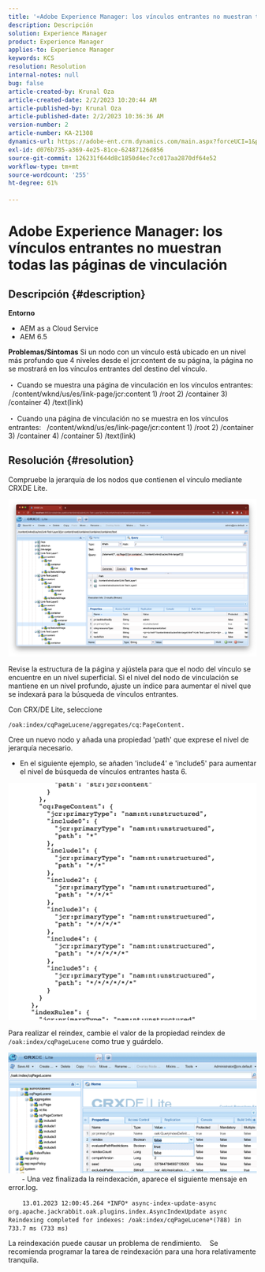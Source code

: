 ```yaml
---
title: '«Adobe Experience Manager: los vínculos entrantes no muestran todas las páginas de vinculación»'
description: Descripción
solution: Experience Manager
product: Experience Manager
applies-to: Experience Manager
keywords: KCS
resolution: Resolution
internal-notes: null
bug: false
article-created-by: Krunal Oza
article-created-date: 2/2/2023 10:20:44 AM
article-published-by: Krunal Oza
article-published-date: 2/2/2023 10:36:36 AM
version-number: 2
article-number: KA-21308
dynamics-url: https://adobe-ent.crm.dynamics.com/main.aspx?forceUCI=1&pagetype=entityrecord&etn=knowledgearticle&id=8bd6223a-e3a2-ed11-aad1-6045bd006149
exl-id: d076b735-a369-4e25-81ce-62487126d856
source-git-commit: 126231f644d8c1850d4ec7cc017aa2870df64e52
workflow-type: tm+mt
source-wordcount: '255'
ht-degree: 61%

---
```


# Adobe Experience Manager: los vínculos entrantes no muestran todas las páginas de vinculación

## Descripción {#description}

<b>Entorno</b>
- AEM as a Cloud Service
- AEM 6.5



<b>Problemas/Síntomas</b>
Si un nodo con un vínculo está ubicado en un nivel más profundo que 4 niveles desde el jcr:content de su página, la página no se mostrará en los vínculos entrantes del destino del vínculo.

・ Cuando se muestra una página de vinculación en los vínculos entrantes:   /content/wknd/us/es/link-page/jcr:content 1) /root 2) /container 3) /container 4) /text(link)

・ Cuando una página de vinculación no se muestra en los vínculos entrantes:   /content/wknd/us/es/link-page/jcr:content 1) /root 2) /container 3) /container 4) /container 5) /text(link)


## Resolución {#resolution}


Compruebe la jerarquía de los nodos que contienen el vínculo mediante CRXDE Lite.

![](assets/667a70ba-a39b-ed11-aad1-6045bd0065b6.png)

Revise la estructura de la página y ajústela para que el nodo del vínculo se encuentre en un nivel superficial.
Si el nivel del nodo de vinculación se mantiene en un nivel profundo, ajuste un índice para aumentar el nivel que se indexará para la búsqueda de vínculos entrantes.

Con CRX/DE Lite, seleccione


```
/oak:index/cqPageLucene/aggregates/cq:PageContent.
```

Cree un nuevo nodo y añada una propiedad &#39;path&#39; que exprese el nivel de jerarquía necesario.
- En el siguiente ejemplo, se añaden &#39;include4&#39; e &#39;include5&#39; para aumentar el nivel de búsqueda de vínculos entrantes hasta 6.

![](assets/72c18342-0e9e-ed11-aad1-6045bd0067ea.png)

Para realizar el reindex, cambie el valor de la propiedad reindex de `/oak:index/cqPageLucene` como true y guárdelo.

![](assets/a4203d8b-0e9e-ed11-aad1-6045bd0067ea.png)
  
    - Una vez finalizada la reindexación, aparece el siguiente mensaje en error.log.

`    13.01.2023 12:00:45.264 *INFO* async-index-update-async org.apache.jackrabbit.oak.plugins.index.AsyncIndexUpdate async Reindexing completed for indexes: /oak:index/cqPageLucene*(788) in 733.7 ms (733 ms)`

La reindexación puede causar un problema de rendimiento.
   Se recomienda programar la tarea de reindexación para una hora relativamente tranquila.
